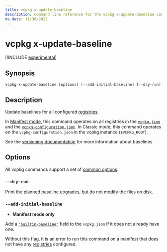 ```yaml
---
title: vcpkg x-update-baseline
description: Command line reference for the vcpkg x-update-baseline command. Update baselines for all configured registries.
ms.date: 11/30/2022
---
```

# vcpkg x-update-baseline

[!INCLUDE [experimental](../../includes/experimental.md)]

## Synopsis

```console
vcpkg x-update-baseline [options] [--add-initial-baseline] [--dry-run]
```

## Description

Update baselines for all configured [registries](../reference/vcpkg-configuration-json.md#registries).

In [Manifest mode](../users/manifests.md), this command operates on all registries in the [`vcpkg.json`](../reference/vcpkg-json.md) and the [`vcpkg-configuration.json`](../reference/vcpkg-configuration-json.md). In Classic mode, this command operates on the `vcpkg-configuration.json` in the vcpkg instance (`$VCPKG_ROOT`).

See the [versioning documentation](../users/versioning.md#baselines) for more information about baselines.

## Options

All vcpkg commands support a set of [common options](common-options.md).

### `--dry-run`

Print the planned baseline upgrades, but do not modify the files on disk.

### <a name="add-initial-baseline"></a> `--add-initial-baseline`

- **Manifest mode only**

Add a [`"builtin-baseline"`](../reference/vcpkg-json.md#builtin-baseline) field to the `vcpkg.json` if it does not already have one.

Without this flag, it is an error to run this command on a manifest that does not have any [registries](../reference/vcpkg-configuration-json.md#registries) configured.
